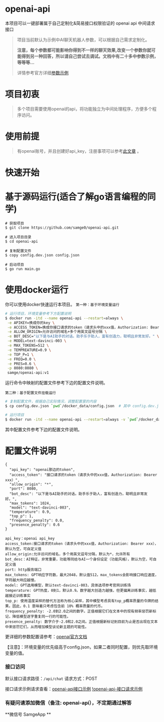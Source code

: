 # openai-api
本项目可以一键部署属于自己定制化&简易接口权限验证的 openai api 中间请求接口


> 项目当前默认为示例中AI聊天机器人参数，可以根据自己需求定制化。
> 
> **注意，每个参数都可能影响你得到不一样的聊天效果,改变一个参数你就可能得到另一种回答，所以请自己尝试去调试。文档中有二十多中参数示例，等等等...**
> 
> 详情参考官方详细[参数示例](https://beta.openai.com/examples)

# 项目初衷
> 多个项目需要使用openai的api，将功能独立为中间处理程序，方便多个程序访问。


# 使用前提
> 有openai账号，并且创建好api_key，注册事项可以参考[此文章](https://juejin.cn/post/7173447848292253704) 。

# 快速开始

# 基于源码运行(适合了解go语言编程的同学)

````
# 获取项目
$ git clone https://github.com/samge0/openai-api.git

# 进入项目目录
$ cd openai-api

# 复制配置文件
$ copy config.dev.json config.json

# 启动项目
$ go run main.go
````

# 使用docker运行
你可以使用docker快速运行本项目。
`第一种：基于环境变量运行`

```sh
# 运行项目，环境变量参考下方配置说明
$ docker run -itd --name openai-api --restart=always \
 -e APIKEY=换成你的key \
 -e ACCESS_TOKEN=换成你接口请求的token（请求头中的xxx值，Authorization: Bearer xxx） \
 -e ALLOW_ORIGIN=允许访问的域名+多个用英文逗号分隔 \
 -e BOT_DESC="以下是与AI助手的对话。助手乐于助人，富有创造力，聪明且非常友好。" \
 -e MODEL=text-davinci-003 \
 -e MAX_TOKENS=512 \
 -e TEMPREATURE=0.9 \
 -e TOP_P=1 \
 -e FREQ=0.0 \
 -e PRES=0.6 \
 -p 8080:8080 \
 samge/openai-api:v1
```

运行命令中映射的配置文件参考下边的配置文件说明。

`第二种：基于配置文件挂载运行`

```sh
# 复制配置文件，根据自己实际情况，调整配置里的内容
$ cp config.dev.json `pwd`/docker_data/config.json  # 其中 config.dev.json 从项目的根目录获取

# 运行项目
$ docker run -itd --name openai-api --restart=always -v `pwd`/docker_data/config.json:/app/config.json -p 8080:8080 samge/openai-api:latest
```

其中配置文件参考下边的配置文件说明。



# 配置文件说明

````
{
  "api_key": "openai那边的token",
  "access_token": "接口请求的token（请求头中的xxx值，Authorization: Bearer xxx）",
  "allow_origin": "*",
  "port": 8080,
  "bot_desc": "以下是与AI助手的对话。助手乐于助人，富有创造力，聪明且非常友好。",
  "max_tokens": 1024,
  "model": "text-davinci-003",
  "temperature": 0.9,
  "top_p": 1,
  "frequency_penalty": 0.0,
  "presence_penalty": 0.6
}

api_key：openai api_key
access_token:接口请求的token（请求头中的xxx值，Authorization: Bearer xxx），默认为空，可自定义值
allow_origin:允许访问的域名，多个用英文逗号分隔，默认为*，允许所有
bot_desc：AI特征，非常重要，功能等同给与AI一个身份设定（功能风格），默认为空，可自定义值
port: http服务端口
max_tokens: GPT响应字符数，最大2048，默认值512。max_tokens会影响接口响应速度，字符越大响应越慢。
model: GPT选用模型，默认text-davinci-003，具体选项参考官网训练场
temperature: GPT热度，0到1，默认0.9。数字越大创造力越强，但更偏离训练事实，越低越接近训练事实
top_p: 使用温度采样的替代方法称为核心采样，其中模型考虑具有top_p概率质量的令牌的结果。因此，0.1 意味着只考虑包含前 10% 概率质量的代币。
frequency_penalty: -2.0到2.0之间的数字。正值根据它们在文本中的现有频率惩罚新标记，降低模型逐字重复同一行的可能性。
presence_penalty: 数字介于-2.0和2.0之间。正值根据新标记到目前为止是否出现在文本中来惩罚它们，从而增加模型谈论新主题的可能性。
````
更详细的参数配置请参考：[openai官方文档](https://platform.openai.com/docs/api-reference/completions/create)

【注意】：环境变量的优先级高于config.json，如果二者同时配置，则优先取环境变量的值。


### 接口访问
默认接口请求路径：`/api/chat`
请求方式：POST

接口请求示例请求查看：[openai-api接口示例](https://console-docs.apipost.cn/preview/ecd1aadcde480947/04916b4df98a432b)
[!openai-api-接口请求示例](/screenshots/openai-api-demo.jpg)

### 有疑问请添加微信（备注: openai-api），不定期通过解答

**微信号 SamgeApp **